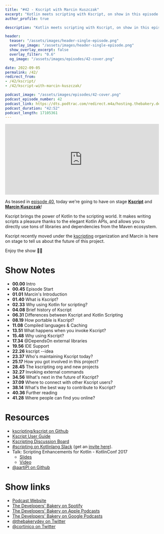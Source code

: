 ```yaml
---
title: "#42 - Kscript with Marcin Kuszczak"
excerpt: "Kotlin meets scripting with Kscript, on show in this episode together with Marcin Kuszczak"
author_profile: true

description: "Kotlin meets scripting with Kscript, on show in this episode together with Marcin Kuszczak"

header:
  teaser: "/assets/images/header-single-episode.png"
  overlay_image: "/assets/images/header-single-episode.png"
  show_overlay_excerpt: false
  overlay_filter: "0.6"
  og_image: "/assets/images/episodes/42-cover.png"

date: 2022-09-05
permalink: /42/
redirect_from:
- /42/kscript/
- /42/kscript-with-marcin-kuszczak/

podcast_image: "/assets/images/episodes/42-cover.png"
podcast_episode_number: 42
podcast_link: https://dts.podtrac.com/redirect.m4a/hosting.thebakery.dev/42-thedevelopersbakery-kscript.m4a
podcast_duration: "42:52"
podcast_length: 17105361
---
```


<iframe src="https://open.spotify.com/embed-podcast/show/4jV6Yoz7D38sZJlYMzJm3k" width="100%" height="232" frameborder="0" allowtransparency="true" allow="encrypted-media"></iframe>

As teased in [episode 40](https://thebakery.dev/40/), today we're going to have on stage [**Kscript**](https://github.com/kscripting/kscript) and [**Marcin Kuszczak**](https://github.com/aartiPl)!

Kscript brings the power of Kotlin to the scripting world. It makes writing scripts a pleasure thanks to the elegant Kotlin APIs, and allows you to directly use tons of libraries and dependencies from the Maven ecosystem.

Kscript recently moved under the [kscripting](https://github.com/kscripting) organization and Marcin is here on stage to tell us about the future of this project.

Enjoy the show 👨‍🍳

# Show Notes

- **00.00** Intro
- **00.45** Episode Start
- **01.01** Marcin's Introduction
- **01.40** What is Kscript?
- **02.33** Why using Kotlin for scripting?
- **04.08** Brief history of Kscript
- **06.31** Differences between Kscript and Kotlin Scripting
- **08.19** How portable is Kscript?
- **11.08** Compiled languages & Caching
- **13.51** What happens when you invoke Kscript?
- **15.48** Why using Kscript?
- **17.34** @DependsOn external libraries
- **19.56** IDE Support
- **22.26** kscript --idea
- **23.37** Who's maintaining Kscript today?
- **25.17** How you got involved in this project?
- **28.45** The kscripting org and new projects
- **32.27** Invoking external commands
- **34.56** What's next in the future of Kscript?
- **37.09** Where to connect with other Kscript users?
- **38.14** What's the best way to contribute to Kscript?
- **40.36** Further reading
- **41.28** Where people can find you online?

# Resources

* <i class="fab fa-github"></i> [kscripting/kscript on Github](https://github.com/kscripting/kscript)
* <i class="fas fa-link"></i> [Kscript User Guide](https://github.com/kscripting/kscript/blob/master/docs/user_guide.md)
* <i class="fab fa-github"></i> [Kscripting Discussion Board](https://github.com/orgs/kscripting/discussions)
* <i class="fab fa-slack"></i> [#scripting on Kotlinlang Slack](https://kotlinlang.slack.com/archives/C0BT46EL8) (get an [invite here](https://surveys.jetbrains.com/s3/kotlin-slack-sign-up)).
* Talk: Scripting Enhancements for Kotlin - KotlinConf 2017
  * <i class="fab fa-slideshare"></i> [Slides](https://holgerbrandl.github.io/kscript_kotlinconf_2017/kscript_kotlinconf.html)
  * <i class="fab fa-youtube"></i> [Video](https://youtu.be/cOJPKhlRa8c)
* <i class="fab fa-github"></i> [@aartiPl on Github](https://github.com/aartiPl)

# Show links

* <i class="fas fa-link"></i> [Podcast Website](https://thebakery.dev)
* <i class="fab fa-spotify"></i> [The Developers' Bakery on Spotify](https://open.spotify.com/show/4jV6Yoz7D38sZJlYMzJm3k?si=AL3ske_0R_CKlEScMhYhug)
* <i class="fas fa-podcast"></i> [The Developers' Bakery on Apple Podcasts](https://podcasts.apple.com/us/podcast/the-developers-bakery/id1542849034)
* <i class="fab fa-google-play"></i> [The Developers' Bakery on Google Podcasts](https://podcasts.google.com/feed/aHR0cHM6Ly90aGViYWtlcnkuZGV2L3BvZGNhc3QueG1s)
* <i class="fab fa-twitter"></i> [@thebakerydev on Twitter](https://twitter.com/thebakerydev)
* <i class="fab fa-twitter"></i> [@cortinico on Twitter](https://twitter.com/cortinico)